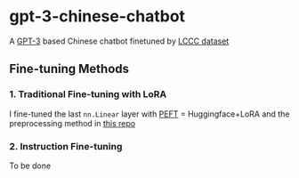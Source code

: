 # gpt-3-chinese-chatbot

A [GPT-3](https://github.com/huanghuidmml/gpt3_zh) based Chinese chatbot finetuned by [LCCC dataset](https://github.com/thu-coai/CDial-GPT)

## Fine-tuning Methods

### 1. Traditional Fine-tuning with LoRA

I fine-tuned the last `nn.Linear` layer with [PEFT](https://github.com/huggingface/peft) = Huggingface+LoRA and the preprocessing method in [this repo](https://github.com/yangjianxin1/GPT2-chitchat/) 

### 2. Instruction Fine-tuning

To be done
